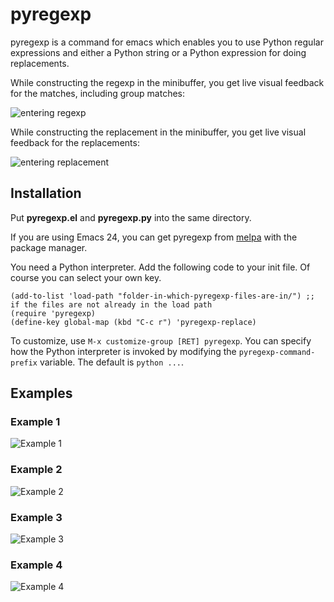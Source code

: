 # pyregexp

pyregexp is a command for emacs which enables you to use Python regular expressions and either a Python string or a Python expression for doing replacements.

While constructing the regexp in the minibuffer, you get live visual feedback for the matches, including group matches:

![entering regexp](https://github.com/benma/pyregexp/raw/master/screenshots/pyregexp0A.png)

While constructing the replacement in the minibuffer, you get live visual feedback for the replacements:

![entering replacement](https://github.com/benma/pyregexp/raw/master/screenshots/pyregexp0B.png)

## Installation

Put **pyregexp.el** and **pyregexp.py** into the same directory. 

If you are using Emacs 24, you can get pyregexp from [melpa](http://melpa.milkbox.net/) with the package manager.

You need a Python interpreter.
Add the following code to your init file. Of course you can select your own key.

```Lisp
(add-to-list 'load-path "folder-in-which-pyregexp-files-are-in/") ;; if the files are not already in the load path
(require 'pyregexp)
(define-key global-map (kbd "C-c r") 'pyregexp-replace)
```

To customize, use `M-x customize-group [RET] pyregexp`. You can specify how the Python interpreter is invoked by modifying the `pyregexp-command-prefix` variable. The default is `python ...`.

## Examples

### Example 1
![Example 1](https://github.com/benma/pyregexp/raw/master/screenshots/pyregexp1.png)
### Example 2
![Example 2](https://github.com/benma/pyregexp/raw/master/screenshots/pyregexp2.png)
### Example 3
![Example 3](https://github.com/benma/pyregexp/raw/master/screenshots/pyregexp3.png)
### Example 4
![Example 4](https://github.com/benma/pyregexp/raw/master/screenshots/pyregexp4.png)